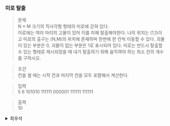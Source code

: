 ### 미로 탈출
> 문제\
N * M 크기의 직사각형 형태의 미로에 갇혀 있다.\
미로에는 여러 마리의 고물이 있어 이를 피해 탈출해야한다. 나의 위치는 (1,1)이고 미로의 출구는 (N,M)의 위치에 존재하며 한번에 한 칸씩 이동할 수 있다. 괴물이 있는 부분은 0, 괴물이 없는 부분은 1로 표시되어 있다. 미로는 반드시 탈출할 수 있는 형태로 제시되었을 때 내가 탈출하기 위해 움직여야 하는 최소 칸의 개수를 구하시오.

> 조건\
칸을 셀 때는 시작 칸과 마지막 칸을 모두 포함해서 계산한다.

> 입력\
5 6
101010
111111
000001
111111
111111

> 출력\
10

<details>
<summary>최우석</summary>
<div markdown=“1”>

```python
# 첫 번째 풀이
import sys

def bfs(maze,r,c):
  maze[r][c] = 0
  for move in moves:
    r += move[0]
    c += move[1]
    if r == M-1 and c == N-1:
      return 1
    elif 0 <= r < N and 0 <= c < M:
      if maze[r][c]:
        return 1+bfs(maze,r,c)
  return 0

N,M = map(int,sys.stdin.readline().rstrip().split())
maze = []
for _ in range(N):
  maze.append(list(sys.stdin.readline().rstrip()))
moves = [
  (1,0),
  (-1,0),
  (0,1),
  (0,-1)
]
print(1 + bfs(maze,0,0))
```
```python
# 두 번째 풀이
import sys
from collections import deque

def bfs(maze,r,c):
  dq = deque()
  dq.append((r,c))
  # 큐가 없을 때까지 반복
  while dq:
    r,c = dq.popleft()
    # 4방향 검사
    for move in moves:
      nr = r + move[0]
      nc = c + move[1]
      # 미로 바깥으로 나갔을 때
      if 0>nr or N <= nr or 0>nc or M <= nc:
        continue
      # 벽(0)을 만났을 때
      if maze[nr][nc] == 0:
        continue
      # 1 일때 지나온 경로의 값을 저장하고 큐에 추가
      if maze[nr][nc] == 1:
        maze[nr][nc] = maze[r][c] + 1  
        dq.append((nr,nc))
  return maze[N-1][M-1]

N,M = map(int,sys.stdin.readline().rstrip().split())
maze = []
for _ in range(N):
  maze.append(list(map(int,sys.stdin.readline().rstrip())))
moves = [
  (1,0),
  (-1,0),
  (0,1),
  (0,-1)
]
print(bfs(maze,0,0))
```

</div>
</details>
